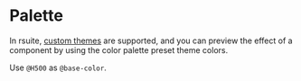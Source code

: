 # Palette

In rsuite, [custom themes](/guide/themes) are supported, and you can preview the effect of a component by using the color palette preset theme colors.

Use `@H500` as `@base-color`.

<br/>